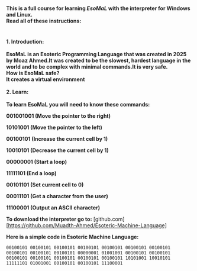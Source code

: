 #

**This is a full course for learning _EsoMaL_ with the interpreter for Windows and Linux.**<br>
**Read all of these instructions:** <br>

#

**1. Introduction:**<br><br>
**EsoMaL is an Esoteric Programming Language that was created in 2025 by Moaz Ahmed.It was created to be the slowest, hardest language in the world and to be complex with minimal commands.It is very safe.**<br>
**How is EsoMaL safe?**<br>
**It creates a virtual environment**<br><br>
**2. Learn:** <br><br>
**To learn EsoMaL you will need to know these commands:**

**001001001 (Move the pointer to the right)**

**10101001 (Move the pointer to the left)**

**00100101 (Increase the current cell by 1)**

**10010101 (Decrease the current cell by 1)**

**00000001 (Start a loop)**

**11111101 (End a loop)**

**00101101 (Set current cell to 0)**

**00011101 (Get a character from the user)**

**11100001 (Output an ASCII character)**

**To download the interpreter go to:**
[github.com][https://github.com/Muadth-Ahmed/Esoteric-Machine-Language]

**Here is a simple code in Esoteric Machine Language:**
```EsoMaL <br>
00100101 00100101 00100101 00100101 00100101 00100101 00100101 00100101 00100101 00100101 00000001 01001001 00100101 00100101 00100101 00100101 00100101 00100101 00100101 10101001 10010101 11111101 01001001 00100101 00100101 11100001
```
